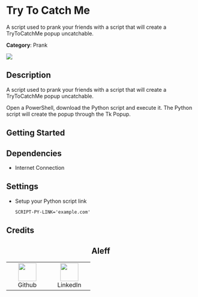 # Try To Catch Me

A script used to prank your friends with a script that will create a TryToCatchMe popup uncatchable.

**Category**: Prank

![](https://i.ibb.co/HT7M3d7/example.gif)

## Description

A script used to prank your friends with a script that will create a TryToCatchMe popup uncatchable.

Open a PowerShell, download the Python script and execute it. The Python script will create the popup through the Tk Popup.

## Getting Started

## Dependencies

* Internet Connection

## Settings

- Setup your Python script link

    `SCRIPT-PY-LINK='example.com'`

## Credits

<h2 align="center">Aleff</h2>
<div align=center>
<table>
  <tr>
    <td align="center" width="96">
      <a href="https://github.com/aleff-github">
        <img src=https://github.com/aleff-github/aleff-github/blob/main/img/github.png?raw=true width="48" height="48" />
      </a>
      <br>Github
    </td>
    <td align="center" width="96">
      <a href="https://www.linkedin.com/in/alessandro-greco-aka-aleff/">
        <img src=https://github.com/aleff-github/aleff-github/blob/main/img/linkedin.png?raw=true width="48" height="48" />
      </a>
      <br>LinkedIn
    </td>
  </tr>
</table>
</div>

